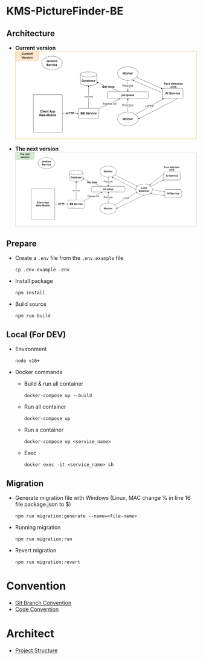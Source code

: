 # KMS-PictureFinder-BE

## Architecture

* **Current version**
![](./assets/images/architect_1.png)

* **The next version**
![](./assets/images/architect_2.png)

## Prepare

- Create a `.env` file from the `.env.example` file

  ```
  cp .env.example .env
  ```

- Install package

  ```
  npm install
  ```

- Build source

  ```
  npm run build
  ```

## Local (For DEV)

- Environment

  ```
  node v16+
  ```

- Docker commands

  - Build & run all container

    ```
    docker-compose up --build
    ```

  - Run all container
    ```
    docker-compose up
    ```
  - Run a container
    ```
    docker-compose up <service_name>
    ```
  - Exec

    ```
    docker exec -it <service_name> sh
    ```

## Migration

- Generate migration file with Windows (Linux, MAC change % in line 16 file package.json to $)

  ```
  npm run migration:generate --name=<file-name>
  ```

- Running migration

  ```
  npm run migration:run
  ```

- Revert migration

  ```
  npm run migration:revert
  ```

# Convention

- [Git Branch Convention](./docs/git-branch-convention.md)
- [Code Convention](./docs/code-convention.md)

# Architect

- [Project Structure](./docs/project-structure.md)
